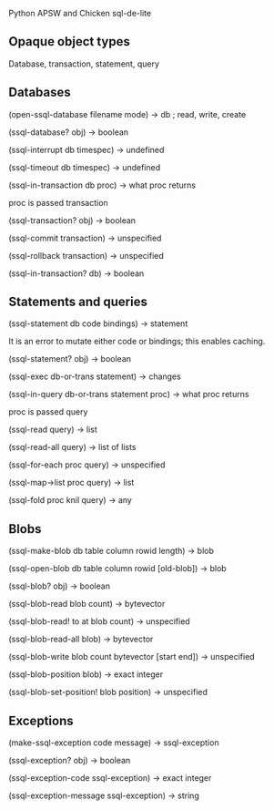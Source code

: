 Python APSW and Chicken sql-de-lite

## Opaque object types

Database, transaction, statement, query

## Databases

(open-ssql-database filename mode) -> db  ; read, write, create

(ssql-database? obj) -> boolean

(ssql-interrupt db timespec) -> undefined

(ssql-timeout db timespec) -> undefined

(ssql-in-transaction db proc) -> what proc returns

proc is passed transaction

(ssql-transaction? obj) -> boolean

(ssql-commit transaction) -> unspecified

(ssql-rollback transaction) -> unspecified

(ssql-in-transaction? db) -> boolean

## Statements and queries

(ssql-statement db code bindings) -> statement

It is an error to mutate either code or bindings; this enables caching.

(ssql-statement? obj) -> boolean 

(ssql-exec db-or-trans statement) -> changes

(ssql-in-query db-or-trans statement proc) -> what proc returns

proc is passed query

(ssql-read query) -> list

(ssql-read-all query) -> list of lists

(ssql-for-each proc query) -> unspecified

(ssql-map->list proc query) -> list

(ssql-fold proc knil query) -> any

## Blobs

(ssql-make-blob db table column rowid length) -> blob

(ssql-open-blob db table column rowid [old-blob]) -> blob

(ssql-blob? obj) -> boolean

(ssql-blob-read blob count) -> bytevector

(ssql-blob-read! to at blob count) -> unspecified

(ssql-blob-read-all blob) -> bytevector

(ssql-blob-write blob count bytevector [start end]) -> unspecified

(ssql-blob-position blob) -> exact integer

(ssql-blob-set-position! blob position) -> unspecified

## Exceptions

(make-ssql-exception code message) -> ssql-exception

(ssql-exception? obj) -> boolean

(ssql-exception-code ssql-exception) -> exact integer

(ssql-exception-message ssql-exception) -> string

